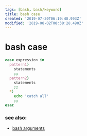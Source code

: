 ```yaml
---
tags: [bash, bash/keyword]
title: bash case
created: '2019-07-30T06:19:48.993Z'
modified: '2019-08-02T08:38:28.490Z'
---
```


# bash case

```sh
case expression in
  pattern1)
    statements 
    ;;
  pattern2)
    statements 
    ;;
  *)
    echo 'catch all'
    ;;
esac
```
### see also:
- [bash arguments](:note:581d55d0be23e35bad7f)
